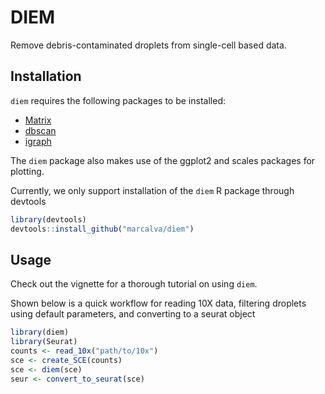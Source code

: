 
# DIEM

Remove debris-contaminated droplets from single-cell based data.

## Installation

`diem` requires the following packages to be installed:

* [Matrix](https://cran.r-project.org/web/packages/Matrix/index.html)
* [dbscan](https://cran.r-project.org/web/packages/dbscan/index.html)
* [igraph](https://cran.r-project.org/web/packages/igraph/index.html)

The `diem` package also makes use of the ggplot2 and scales packages 
for plotting.

Currently, we only support installation of the `diem` R package 
through devtools

```R
library(devtools)
devtools::install_github("marcalva/diem")
```

## Usage

Check out the vignette for a thorough tutorial on using `diem`. 

Shown below is a quick workflow for reading 10X data, filtering 
droplets using default parameters, and converting to a 
seurat object

```R
library(diem)
library(Seurat)
counts <- read_10x("path/to/10x")
sce <- create_SCE(counts)
sce <- diem(sce)
seur <- convert_to_seurat(sce)
```

